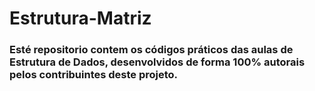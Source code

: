 # Estrutura-Matriz

### Esté repositorio contem os códigos práticos das aulas de Estrutura de Dados, desenvolvidos de forma 100% autorais pelos contribuintes deste projeto.
